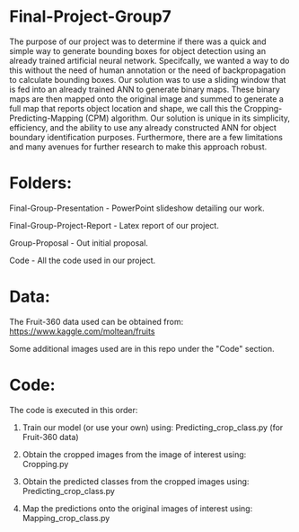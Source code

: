 # Final-Project-Group7

The purpose of our project was to determine if there was a quick and simple way
to generate bounding boxes for object detection using an already trained artificial
neural network. Specifcally, we wanted a way to do this without the need of human
annotation or the need of backpropagation to calculate bounding boxes. Our solution
was to use a sliding window that is fed into an already trained ANN to generate
binary maps. These binary maps are then mapped onto the original image and
summed to generate a full map that reports object location and shape, we call this
the Cropping-Predicting-Mapping (CPM) algorithm. Our solution is unique in its
simplicity, efficiency, and the ability to use any already constructed ANN for object
boundary identification purposes. Furthermore, there are a few limitations and many
avenues for further research to make this approach robust.

# Folders:
Final-Group-Presentation - PowerPoint slideshow detailing our work.

Final-Group-Project-Report - Latex report of our project.

Group-Proposal - Out initial proposal.

Code - All the code used in our project.

# Data:
The Fruit-360 data used can be obtained from: https://www.kaggle.com/moltean/fruits

Some additional images used are in this repo under the "Code" section.

# Code:
The code is executed in this order:

1. Train our model (or use your own) using: Predicting_crop_class.py (for Fruit-360 data)

2. Obtain the cropped images from the image of interest using: Cropping.py

3. Obtain the predicted classes from the cropped images using: Predicting_crop_class.py

4. Map the predictions onto the original images of interest using: Mapping_crop_class.py
